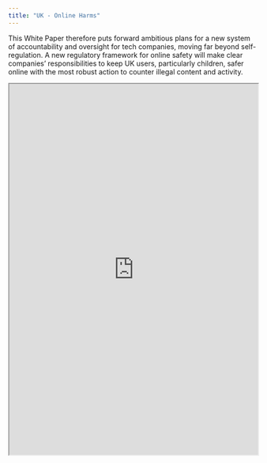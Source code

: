 ```yaml
---
title: "UK - Online Harms"
---
```


This White Paper therefore puts forward ambitious plans for a new system of accountability and oversight for tech companies, moving far beyond self-regulation. A new regulatory framework for online safety will make clear companies’ responsibilities to keep UK users, particularly children, safer online with the most robust action to counter illegal content and activity.

<iframe height="750" width="100%" src="https://ewelton.github.io/ktest/wiki.html#UK%20-%20Online%20Harms"></iframe>
